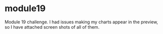 # module19

Module 19 challenge.  I had issues making my charts appear in the preview, so I have attached screen shots of all of them.
